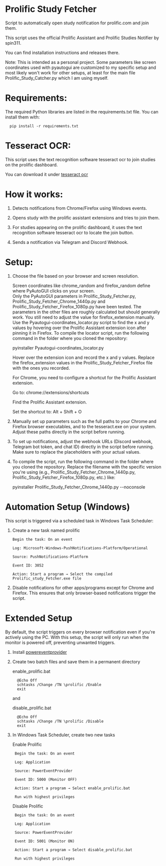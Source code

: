 # Prolific Study Fetcher
   
Script to automatically open study notification for prolific.com and join them.

This script uses the official Prolific Assistant and Prolific Studies Notifier by spin311. 

You can find installation instructions and releases there.

Note: This is intended as a personal project. Some parameters like screen coordinates used with pyautogui are customized to my specific setup and most likely won't work for other setups, at least for the main file Prolific_Study_Catcher.py which I am using myself.

# Requirements: 

The required Python libraries are listed in the requirements.txt file. You can install them with:

      pip install -r requirements.txt

# Tesseract OCR:

This script uses the text recognition software tesseract ocr to join studies on the prolific dashboard.

You can download it under [tesseract ocr](https://github.com/tesseract-ocr/tesseract)


# How it works:

1. Detects notifications from Chrome/Firefox using Windows events.

2. Opens study with the prolific assistant extensions and tries to join them.

3. For studies appearing on the prolific dashboard, it uses the text recognition software tesseract ocr to locate the join button.

4. Sends a notification via Telegram and Discord Webhook.


# Setup:
1. Choose the file based on your browser and screen resolution.

   Screen coordinates like chrome_random and firefox_random define where PyAutoGUI clicks on your screen.  
   Only the PyAutoGUI parameters in Prolific_Study_Fetcher.py, Prolific_Study_Fetcher_Chrome_1440p.py and Prolific_Study_Fetcher_Firefox_1080p.py have been tested. The parameters in the other files are roughly calculated but should generally work.
   You still need to adjust the value for firefox_extension manually.
   Use the Pyautogui-coordinates_locator.py script to find the x and y values by hovering over the Prolific Assistant extension icon after pinning it in Firefox.
   To compile the locator script, run the following command in the folder where you cloned the repository:

   pyinstaller Pyautogui-coordinates_locator.py

   Hover over the extension icon and record the x and y values.
   Replace the firefox_extension values in the Prolific_Study_Fetcher_Firefox file with the ones you recorded.

   For Chrome, you need to configure a shortcut for the Prolific Assistant extension.

   Go to: chrome://extensions/shortcuts

   Find the Prolific Assistant extension.

   Set the shortcut to: Alt + Shift + O

2. Manually set up parameters such as the full paths to your Chrome and Firefox browser executables, and to the tesseract.exe 
   on your system. Adjust these paths directly in the script before running.

3. To set up notifications, adjust the webhook URLs (Discord webhook, Telegram bot token, and chat ID) directly in the script 
   before running.
   Make sure to replace the placeholders with your actual values.

3. To compile the script, run the following command in the folder where you cloned the repository. 
   Replace the filename with the specific version you're using (e.g., Prolific_Study_Fetcher_Chrome_1440p.py, Prolific_Study_Fetcher_Firefox_1080p.py, etc.) like:

   pyinstaller Prolific_Study_Fetcher_Chrome_1440p.py --noconsole


# Automation Setup (Windows)

This script is triggered via a scheduled task in Windows Task Scheduler:

1. Create a new task named prolific

       Begin the task: On an event
       
       Log: Microsoft-Windows-PushNotifications-Platform/Operational
       
       Source: PushNotifications-Platform
       
       Event ID: 3052
       
       Action: Start a program → Select the compiled Prolific_study_Fetcher.exe file
       

2. Disable notifications for other apps/programs except for Chrome and Firefox. This ensures that only browser-based notifications trigger the script.


# Extended Setup

By default, the script triggers on every browser notification even if you're actively using the PC.
With this setup, the script will only run when the monitor is powered off, preventing unwanted triggers.

1. Install [powereventprovider](https://github.com/hirschmann/powereventprovider)

2. Create two batch files and save them in a permanent directory

   enable_prolific.bat
      
         @Echo Off
         schtasks /Change /TN \prolific /Enable
         exit
      
   and
   
   disable_prolific.bat
   
         @Echo Off
         schtasks /Change /TN \prolific /Disable
         exit

3.  In Windows Task Scheduler, create two new tasks

      Enable Prolific
      
         Begin the task: On an event
         
         Log: Application
         
         Source: PowerEventProvider
         
         Event ID: 5000 (Monitor OFF)
         
         Action: Start a program → Select enable_prolific.bat
         
         Run with highest privileges

      Disable Prolific
      
         Begin the task: On an event
         
         Log: Application
         
         Source: PowerEventProvider
         
         Event ID: 5001 (Monitor ON)
         
         Action: Start a program → Select disable_prolific.bat
         
         Run with highest privileges
      

